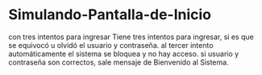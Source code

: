 # Simulando-Pantalla-de-Inicio
con tres intentos para ingresar
Tiene tres intentos para ingresar, si es que se equivocó u olvidó el usuario y contraseña.
al tercer intento automáticamente el sistema se bloquea y no hay acceso.
si usuario y contraseña son correctos, sale mensaje de Bienvenido al Sistema.
